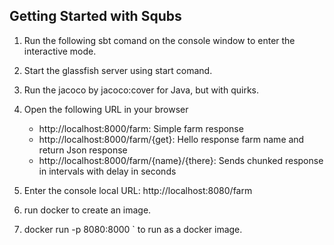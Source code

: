 Getting Started with Squbs
--------------------------

1. Run the following sbt comand on the console window to enter the interactive mode.

2. Start the glassfish server using start comand.

3. Run the jacoco by jacoco:cover for Java, but with quirks.

5. Open the following URL in your browser
   * http://localhost:8000/farm: Simple farm response
   * http://localhost:8000/farm/{get}: Hello response farm name and return Json response
   * http://localhost:8000/farm/{name}/{there}: Sends chunked response in intervals with delay in seconds

6. Enter the console local URL: http://localhost:8080/farm

7. run docker to create an image.

8. docker run -p 8080:8000 <farm>` to run as a docker image.
